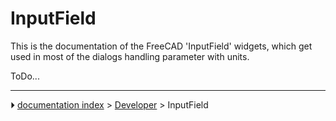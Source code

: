 # InputField
This is the documentation of the FreeCAD \'InputField\' widgets, which get used in most of the dialogs handling parameter with units.

ToDo\...



---
⏵ [documentation index](../README.md) > [Developer](Category_Developer.md) > InputField
